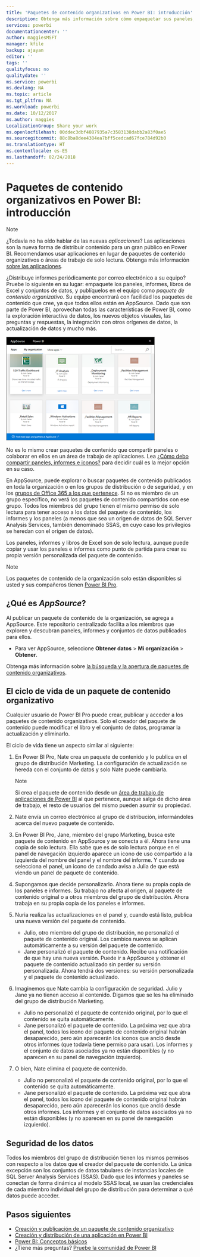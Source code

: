 ```yaml
---
title: 'Paquetes de contenido organizativos en Power BI: introducción'
description: Obtenga más información sobre cómo empaquetar sus paneles, informes, libros de Excel y conjuntos de datos en paquetes de contenido organizativos para compartirlos con sus compañeros.
services: powerbi
documentationcenter: ''
author: maggiesMSFT
manager: kfile
backup: ajayan
editor: ''
tags: ''
qualityfocus: no
qualitydate: ''
ms.service: powerbi
ms.devlang: NA
ms.topic: article
ms.tgt_pltfrm: NA
ms.workload: powerbi
ms.date: 10/12/2017
ms.author: maggies
LocalizationGroup: Share your work
ms.openlocfilehash: 00ddec3dbf4087935a7c3583138dabb2a83f0ae5
ms.sourcegitcommit: 88c8ba8dee4384ea7bff5cedcad67fce784d92b0
ms.translationtype: HT
ms.contentlocale: es-ES
ms.lasthandoff: 02/24/2018
---
```

# <a name="intro-to-organizational-content-packs-in-power-bi"></a>Paquetes de contenido organizativos en Power BI: introducción
> [!NOTE]
> ¿Todavía no ha oído hablar de las nuevas *aplicaciones*? Las aplicaciones son la nueva forma de distribuir contenido para un gran público en Power BI. Recomendamos usar aplicaciones en lugar de paquetes de contenido organizativos o áreas de trabajo de solo lectura. Obtenga más información [sobre las aplicaciones](service-install-use-apps.md).
> 
> 

¿Distribuye informes periódicamente por correo electrónico a su equipo? Pruebe lo siguiente en su lugar: empaquete los paneles, informes, libros de Excel y conjuntos de datos, y publíquelos en el equipo como *paquete de contenido organizativo*. Su equipo encontrará con facilidad los paquetes de contenido que cree, ya que todos ellos están en AppSource. Dado que son parte de Power BI, aprovechan todas las características de Power BI, como la exploración interactiva de datos, los nuevos objetos visuales, las preguntas y respuestas, la integración con otros orígenes de datos, la actualización de datos y mucho más.

![](media/service-organizational-content-pack-introduction/power-bi-org-content-packs.png)

No es lo mismo crear paquetes de contenido que compartir paneles o colaborar en ellos en un área de trabajo de aplicaciones. Lea [¿Cómo debo compartir paneles, informes e iconos?](service-how-to-collaborate-distribute-dashboards-reports.md) para decidir cuál es la mejor opción en su caso. 

En AppSource, puede explorar o buscar paquetes de contenido publicados en toda la organización o en los grupos de distribución o de seguridad, y en los [grupos de Office 365 a los que pertenece](https://support.office.com/article/Create-a-group-in-Office-365-7124dc4c-1de9-40d4-b096-e8add19209e9). Si no es miembro de un grupo específico, no verá los paquetes de contenido compartidos con ese grupo. Todos los miembros del grupo tienen el mismo permiso de solo lectura para tener acceso a los datos del paquete de contenido, los informes y los paneles (a menos que sea un origen de datos de SQL Server Analysis Services, también denominado SSAS, en cuyo caso los privilegios se heredan con el origen de datos).

Los paneles, informes y libros de Excel son de solo lectura, aunque puede copiar y usar los paneles e informes como punto de partida para crear su propia versión personalizada del paquete de contenido.

> [!NOTE]
> Los paquetes de contenido de la organización solo están disponibles si usted y sus compañeros tienen [Power BI Pro](service-free-vs-pro.md).
> 
> 

## <a name="what-is-appsource"></a>¿Qué es *AppSource*?
Al publicar un paquete de contenido de la organización, se agrega a AppSource.  Este repositorio centralizado facilita a los miembros que exploren y descubran paneles, informes y conjuntos de datos publicados para ellos.  

* Para ver AppSource, seleccione **Obtener datos** > **Mi organización** > **Obtener**.

Obtenga más información sobre [la búsqueda y la apertura de paquetes de contenido organizativos](service-organizational-content-pack-find-and-open.md).

## <a name="the-life-cycle-of-an-organizational-content-pack"></a>El ciclo de vida de un paquete de contenido organizativo
Cualquier usuario de Power BI Pro puede crear, publicar y acceder a los paquetes de contenido organizativos. Solo el creador del paquete de contenido puede modificar el libro y el conjunto de datos, programar la actualización y eliminarlo.

El ciclo de vida tiene un aspecto similar al siguiente:

1. En Power BI Pro, Nate crea un paquete de contenido y lo publica en el grupo de distribución Marketing. La configuración de actualización se hereda con el conjunto de datos y solo Nate puede cambiarla.
   
   > [!NOTE]
   > Si crea el paquete de contenido desde un [área de trabajo de aplicaciones de Power BI](service-create-distribute-apps.md) al que pertenece, aunque salga de dicho área de trabajo, el resto de usuarios del mismo pueden asumir su propiedad.
   > 
   > 
2. Nate envía un correo electrónico al grupo de distribución, informándoles acerca del nuevo paquete de contenido.
3. En Power BI Pro, Jane, miembro del grupo Marketing, busca este paquete de contenido en AppSource y se conecta a él. Ahora tiene una copia de solo lectura.  Ella sabe que es de solo lectura porque en el panel de navegación izquierdo aparece un icono de uso compartido a la izquierda del nombre del panel y el nombre del informe. Y cuando se selecciona el panel, un icono de candado avisa a Julia de que está viendo un panel de paquete de contenido. 
4. Supongamos que decide personalizarlo. Ahora tiene su propia copia de los paneles e informes. Su trabajo no afecta al origen, al paquete de contenido original o a otros miembros del grupo de distribución. Ahora trabaja en su propia copia de los paneles e informes.
5. Nuria realiza las actualizaciones en el panel y, cuando está listo, publica una nueva versión del paquete de contenido.
   
   * Julio, otro miembro del grupo de distribución, no personalizó el paquete de contenido original. Los cambios nuevos se aplican automáticamente a su versión del paquete de contenido.  
   * Jane personalizó el paquete de contenido. Recibe una notificación de que hay una nueva versión.  Puede ir a AppSource y obtener el paquete de contenido actualizado sin perder su versión personalizada. Ahora tendrá dos versiones: su versión personalizada y el paquete de contenido actualizado.
6. Imaginemos que Nate cambia la configuración de seguridad. Julio y Jane ya no tienen acceso al contenido. Digamos que se les ha eliminado del grupo de distribución Marketing.
   
   * Julio no personalizó el paquete de contenido original, por lo que el contenido se quita automáticamente. 
   * Jane personalizó el paquete de contenido. La próxima vez que abra el panel, todos los icono del paquete de contenido original habrán desaparecido, pero aún aparecerán los iconos que ancló desde otros informes (que todavía tiene permiso para usar). Los informes y el conjunto de datos asociados ya no están disponibles (y no aparecen en su panel de navegación izquierdo).
7. O bien, Nate elimina el paquete de contenido.
   
   * Julio no personalizó el paquete de contenido original, por lo que el contenido se quita automáticamente. 
   * Jane personalizó el paquete de contenido. La próxima vez que abra el panel, todos los icono del paquete de contenido original habrán desaparecido, pero aún aparecerán los iconos que ancló desde otros informes. Los informes y el conjunto de datos asociados ya no están disponibles (y no aparecen en su panel de navegación izquierdo).

## <a name="data-security"></a>Seguridad de los datos
Todos los miembros del grupo de distribución tienen los mismos permisos con respecto a los datos que el creador del paquete de contenido. La única excepción son los conjuntos de datos tabulares de instancias locales de SQL Server Analysis Services (SSAS). Dado que los informes y paneles se conectan de forma dinámica al modelo SSAS local, se usan las credenciales de cada miembro individual del grupo de distribución para determinar a qué datos puede acceder.

## <a name="next-steps"></a>Pasos siguientes
* [Creación y publicación de un paquete de contenido organizativo](service-organizational-content-pack-create-and-publish.md)
* [Creación y distribución de una aplicación en Power BI](service-create-distribute-apps.md) 
* [Power BI: Conceptos básicos](service-basic-concepts.md)
* ¿Tiene más preguntas? [Pruebe la comunidad de Power BI](http://community.powerbi.com/)

